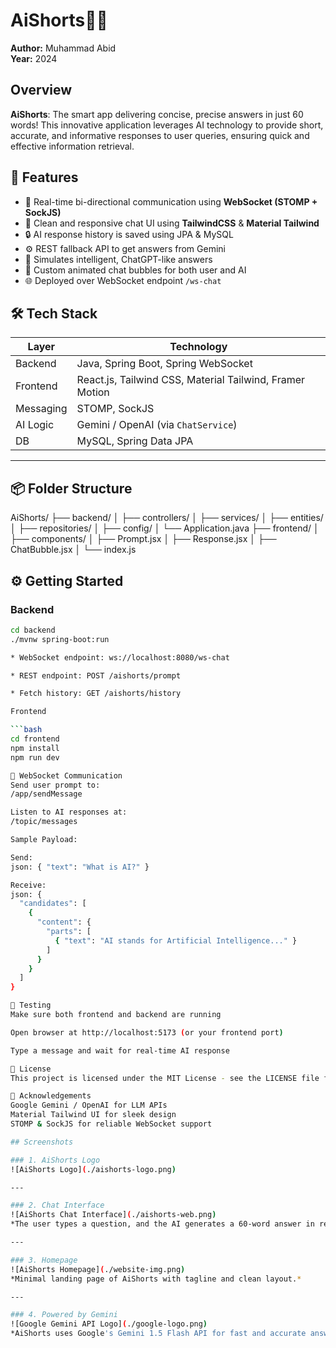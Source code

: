 # AiShorts🤖✨

**Author:** Muhammad Abid  
**Year:** 2024  

## Overview

**AiShorts**: The smart app delivering concise, precise answers in just 60 words! This innovative application leverages AI technology to provide short, accurate, and informative responses to user queries, ensuring quick and effective information retrieval.

## 🚀 Features

- 🔄 Real-time bi-directional communication using **WebSocket (STOMP + SockJS)**
- 🎨 Clean and responsive chat UI using **TailwindCSS** & **Material Tailwind**
- 🔒 AI response history is saved using JPA & MySQL
- ⚙️ REST fallback API to get answers from Gemini
- 🧠 Simulates intelligent, ChatGPT-like answers
- 📜 Custom animated chat bubbles for both user and AI
- 🌐 Deployed over WebSocket endpoint `/ws-chat`


## 🛠️ Tech Stack

| Layer       | Technology                  |
|------------|-----------------------------|
| Backend     | Java, Spring Boot, Spring WebSocket |
| Frontend    | React.js, Tailwind CSS, Material Tailwind, Framer Motion |
| Messaging   | STOMP, SockJS               |
| AI Logic    | Gemini / OpenAI (via `ChatService`) |
| DB          | MySQL, Spring Data JPA      |

---

## 📦 Folder Structure

AiShorts/
├── backend/
│ ├── controllers/
│ ├── services/
│ ├── entities/
│ ├── repositories/
│ ├── config/
│ └── Application.java
├── frontend/
│ ├── components/
│ ├── Prompt.jsx
│ ├── Response.jsx
│ ├── ChatBubble.jsx
│ └── index.js


## ⚙️ Getting Started

### Backend

```bash
cd backend
./mvnw spring-boot:run

* WebSocket endpoint: ws://localhost:8080/ws-chat

* REST endpoint: POST /aishorts/prompt

* Fetch history: GET /aishorts/history

Frontend

```bash
cd frontend
npm install
npm run dev

📡 WebSocket Communication
Send user prompt to:
/app/sendMessage

Listen to AI responses at:
/topic/messages

Sample Payload:

Send:
json: { "text": "What is AI?" }

Receive:
json: {
  "candidates": [
    {
      "content": {
        "parts": [
          { "text": "AI stands for Artificial Intelligence..." }
        ]
      }
    }
  ]
}

🧪 Testing
Make sure both frontend and backend are running

Open browser at http://localhost:5173 (or your frontend port)

Type a message and wait for real-time AI response

📖 License
This project is licensed under the MIT License - see the LICENSE file for details.

🙌 Acknowledgements
Google Gemini / OpenAI for LLM APIs
Material Tailwind UI for sleek design
STOMP & SockJS for reliable WebSocket support

## Screenshots

### 1. AiShorts Logo
![AiShorts Logo](./aishorts-logo.png)

---

### 2. Chat Interface
![AiShorts Chat Interface](./aishorts-web.png)
*The user types a question, and the AI generates a 60-word answer in real time.*

---

### 3. Homepage
![AiShorts Homepage](./website-img.png)
*Minimal landing page of AiShorts with tagline and clean layout.*

---

### 4. Powered by Gemini
![Google Gemini API Logo](./google-logo.png)
*AiShorts uses Google's Gemini 1.5 Flash API for fast and accurate answers.*
